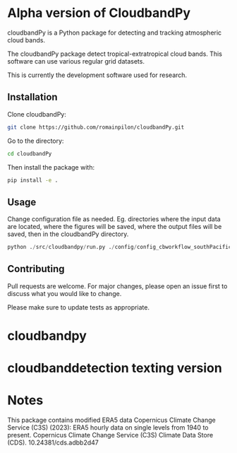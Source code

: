 # Alpha version of CloudbandPy

cloudbandPy is a Python package for detecting and tracking atmospheric cloud bands.

The cloudbandPy package detect tropical-extratropical cloud bands. This software can use various regular grid datasets.

This is currently the development software used for research.

## Installation
Clone cloudbandPy:

```bash
git clone https://github.com/romainpilon/cloudbandPy.git
```

Go to the directory:
```bash
cd cloudbandPy
```

<!-- Use environment.yml file to create a Conda virtual environment:
```bash
conda env create --file=environment.yml
```

After setting up the Conda virtual environment, activate it with:
```bash
conda activate cloudbandpy
``` -->

Then install the package with:
```bash
pip install -e .
```

## Usage
Change configuration file as needed. Eg. directories where the input data are located, where the figures will be saved, where the output files will be saved, then in the cloudbandPy directory.

```python
python ./src/cloudbandpy/run.py ./config/config_cbworkflow_southPacific.yml
```
<!-- TODO change for the runscript directory  -->

## Contributing

Pull requests are welcome. For major changes, please open an issue first
to discuss what you would like to change.

Please make sure to update tests as appropriate.
# cloudbandpy
# cloudbanddetection texting version


# Notes
This package contains modified ERA5 data
Copernicus Climate Change Service (C3S) (2023): ERA5 hourly data on single levels from 1940 to present. Copernicus Climate Change Service (C3S) Climate Data Store (CDS). 10.24381/cds.adbb2d47